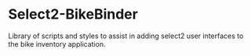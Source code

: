 # Select2-BikeBinder

Library of scripts and styles to assist in adding select2 user interfaces to the bike inventory application.



